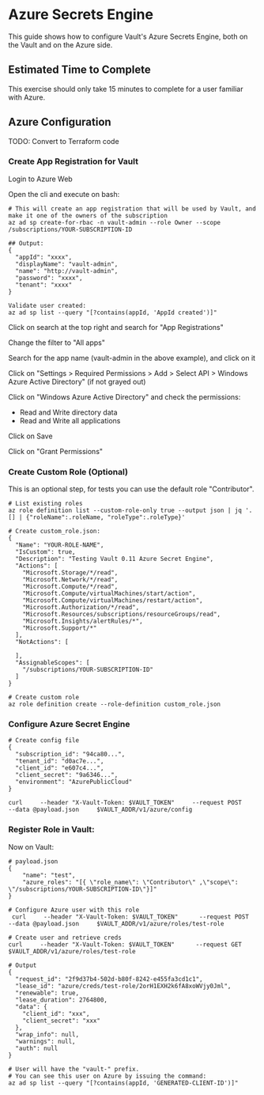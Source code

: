 #  Azure Secrets Engine
This guide shows how to configure Vault's Azure Secrets Engine, both on the Vault and on the Azure side.

## Estimated Time to Complete
This exercise should only take 15 minutes to complete for a user familiar with Azure.

## Azure Configuration
TODO: Convert to Terraform code

### Create App Registration for Vault
Login to Azure Web

Open the cli and execute on bash:

```
# This will create an app registration that will be used by Vault, and make it one of the owners of the subscription
az ad sp create-for-rbac -n vault-admin --role Owner --scope /subscriptions/YOUR-SUBSCRIPTION-ID

## Output:
{
  "appId": "xxxx",
  "displayName": "vault-admin",
  "name": "http://vault-admin",
  "password": "xxxx",
  "tenant": "xxxx"
}

Validate user created:
az ad sp list --query "[?contains(appId, 'AppId created')]"

```

Click on search at the top right and search for "App Registrations"

Change the filter to "All apps"

Search for the app name (vault-admin in the above example), and click on it

Click on "Settings > Required Permissions > Add > Select API > Windows Azure Active Directory" (if not grayed out)

Click on "Windows Azure Active Directory" and check the permissions:
- Read and Write directory data
- Read and Write all applications

Click on Save

Click on "Grant Permissions"

### Create Custom Role (Optional)
This is an optional step, for tests you can use the default role "Contributor".

```
# List existing roles
az role definition list --custom-role-only true --output json | jq '.[] | {"roleName":.roleName, "roleType":.roleType}'

# Create custom_role.json:
{
  "Name": "YOUR-ROLE-NAME",
  "IsCustom": true,
  "Description": "Testing Vault 0.11 Azure Secret Engine",
  "Actions": [
    "Microsoft.Storage/*/read",
    "Microsoft.Network/*/read",
    "Microsoft.Compute/*/read",
    "Microsoft.Compute/virtualMachines/start/action",
    "Microsoft.Compute/virtualMachines/restart/action",
    "Microsoft.Authorization/*/read",
    "Microsoft.Resources/subscriptions/resourceGroups/read",
    "Microsoft.Insights/alertRules/*",
    "Microsoft.Support/*"
  ],
  "NotActions": [

  ],
  "AssignableScopes": [
    "/subscriptions/YOUR-SUBSCRIPTION-ID"
  ]
}

# Create custom role
az role definition create --role-definition custom_role.json
```

### Configure Azure Secret Engine
```
# Create config file
{
  "subscription_id": "94ca80...",
  "tenant_id": "d0ac7e...",
  "client_id": "e607c4...",
  "client_secret": "9a6346...",
  "environment": "AzurePublicCloud"
}

curl     --header "X-Vault-Token: $VAULT_TOKEN"     --request POST     --data @payload.json     $VAULT_ADDR/v1/azure/config
```

### Register Role in Vault:
Now on Vault:
```
# payload.json
{
    "name": "test", 
    "azure_roles": "[{ \"role_name\": \"Contributor\" ,\"scope\": \"/subscriptions/YOUR-SUBSCRIPTION-ID\"}]" 
}

# Configure Azure user with this role
 curl     --header "X-Vault-Token: $VAULT_TOKEN"      --request POST     --data @payload.json     $VAULT_ADDR/v1/azure/roles/test-role

# Create user and retrieve creds
curl     --header "X-Vault-Token: $VAULT_TOKEN"      --request GET    $VAULT_ADDR/v1/azure/roles/test-role 

# Output
{
  "request_id": "2f9d37b4-502d-b80f-8242-e455fa3cd1c1",
  "lease_id": "azure/creds/test-role/2orH1EXH2k6fA8xoWVjy0Jml",
  "renewable": true,
  "lease_duration": 2764800,
  "data": {
    "client_id": "xxx",
    "client_secret": "xxx"
  },
  "wrap_info": null,
  "warnings": null,
  "auth": null
}

# User will have the "vault-" prefix. 
# You can see this user on Azure by issuing the command:
az ad sp list --query "[?contains(appId, 'GENERATED-CLIENT-ID')]"
```